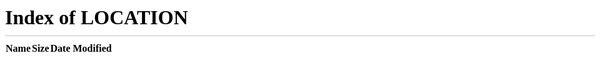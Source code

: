 layout: page
title: projects
date: 2016-06-30 14:53:36
tags:

---

This page has moved. [Home.](/).

<meta http-equiv="refresh" content="0; url=/">
<style>
.article-entry {
  max-width: 650px;
  margin: 0 auto;
  font-size: 20px;
  padding: 100px 25px 75px;
  line-height: 1.58;
}
</style>
